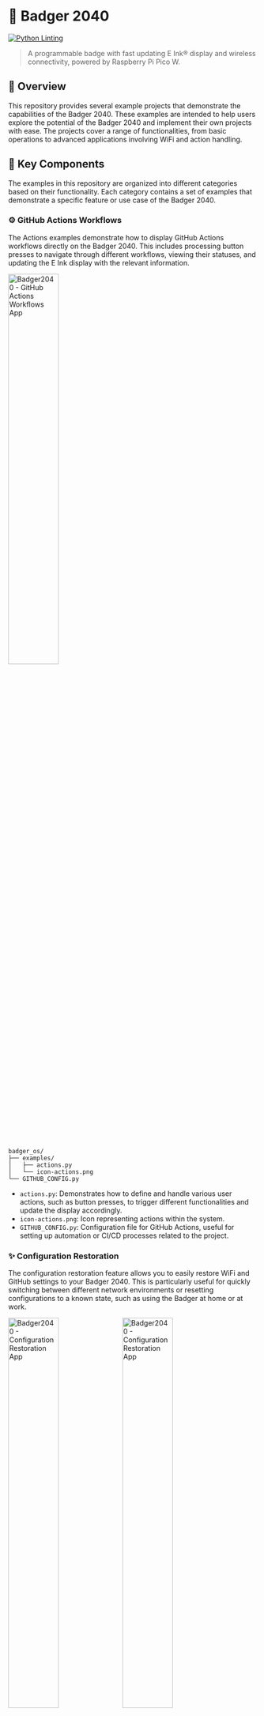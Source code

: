 # 🦡 Badger 2040

[![Python Linting](https://github.com/dawidrylko/badger2040/actions/workflows/python-linting.yml/badge.svg)](https://github.com/dawidrylko/badger2040/actions/workflows/python-linting.yml)

> A programmable badge with fast updating E Ink® display and wireless connectivity, powered by Raspberry Pi Pico W.

## 📖 Overview

This repository provides several example projects that demonstrate the capabilities of the Badger 2040. These examples are intended to help users explore the potential of the Badger 2040 and implement their own projects with ease. The projects cover a range of functionalities, from basic operations to advanced applications involving WiFi and action handling.

## 🧩 Key Components

The examples in this repository are organized into different categories based on their functionality. Each category contains a set of examples that demonstrate a specific feature or use case of the Badger 2040.

### ⚙️ GitHub Actions Workflows

The Actions examples demonstrate how to display GitHub Actions workflows directly on the Badger 2040. This includes processing button presses to navigate through different workflows, viewing their statuses, and updating the E Ink display with the relevant information.

<img
    src="https://github.com/dawidrylko/badger2040/assets/11761319/259c06d8-6532-49a6-a0ac-5d13a281a6ef"
    alt="Badger2040 - GitHub Actions Workflows App"
    width="45%"
/>

```plaintext
badger_os/
├── examples/
│   ├── actions.py
│   └── icon-actions.png
└── GITHUB_CONFIG.py
```

- `actions.py`: Demonstrates how to define and handle various user actions, such as button presses, to trigger different functionalities and update the display accordingly.
- `icon-actions.png`: Icon representing actions within the system.
- `GITHUB_CONFIG.py`: Configuration file for GitHub Actions, useful for setting up automation or CI/CD processes related to the project.

### ✨ Configuration Restoration

The configuration restoration feature allows you to easily restore WiFi and GitHub settings to your Badger 2040. This is particularly useful for quickly switching between different network environments or resetting configurations to a known state, such as using the Badger at home or at work.

<img
    src="https://github.com/dawidrylko/badger2040/assets/11761319/c8c763db-4d9c-4454-a904-78409a8bb55b"
    alt="Badger2040 - Configuration Restoration App"
    width="45%"
/>
<img
    src="https://github.com/dawidrylko/badger2040/assets/11761319/25172bee-275e-4438-9bfb-f632e8bf2ffd"
    alt="Badger2040 - Configuration Restoration App"
    width="45%"
/>

```plaintext
badger_os/
├── examples/
│   ├── restore.py
│   └── icon-restore.png
└── defaults/
    ├── WIFI_HOME.py
    ├── WIFI_WORK.py
    ├── WIFI_HOTSPOT.py
    ├── GITHUB_HOME.py
    └── GITHUB_WORK.py
```

- `restore.py`: Main script to handle restoration of WiFi and GitHub configurations by pressing a button on the Badger 2040.
- `WIFI_HOME.py`, `WIFI_WORK.py`, `WIFI_HOTSPOT.py`: Default WiFi configuration files for different environments.
- `GITHUB_HOME.py`, `GITHUB_WORK.py`: Default GitHub configuration files for different environments.

Simply press the appropriate button on the Badger 2040 to restore the corresponding configuration.

### 🌐 Wireless Connectivity

The WiFi examples demonstrate how to utilize the Badger 2040's wireless capabilities. You can learn how to connect to a WiFi network, perform network operations, and interact with web content. This includes changing network configurations by setting up an access point for network configuration.

<img
    src="https://github.com/dawidrylko/badger2040/assets/11761319/0e8569a1-63d6-4ac2-b611-49a54cfef813"
    alt="Badger2040 - Wireless Connectivity - Access Point"
    width="45%"
/>
<img
    src="https://github.com/dawidrylko/badger2040/assets/11761319/583b0290-1c13-402f-81c6-210fb85e1d97"
    alt="Badger2040 - Wireless Connectivity - Connection"
    width="45%"
/>

<img
    src="https://github.com/dawidrylko/badger2040/assets/11761319/6c596051-a62a-42d4-91e9-f83dddae8648"
    alt="Badger2040 - Wireless Connectivity - WiFi Setup"
    width="30%"
/>
<img
    src="https://github.com/dawidrylko/badger2040/assets/11761319/ae60d7ce-b072-4a19-a2ff-4db552eea22c"
    alt="Badger2040 - Wireless Connectivity - WiFi Setup"
    width="30%"
/>
<img
    src="https://github.com/dawidrylko/badger2040/assets/11761319/3e8478e2-27d6-459e-a4a8-b6a86a7f8ec5"
    alt="Badger2040 - Wireless Connectivity - WiFi Setup Successful"
    width="30%"
/>

<img
    src="https://github.com/dawidrylko/badger2040/assets/11761319/08c27dc0-8535-4e8a-b1a0-5e36a25744d9"
    alt="Badger2040 - Wireless Connectivity - Configured"
    width="45%"
/>

```plaintext
badger_os/
├── examples/
│   ├── wifi.py
│   └── icon-wifi.png
└── pages/
    ├── wifi-setup-successful.html
    └── wifi-setup.html
```

- `wifi.py`: Script to connect the Badger 2040 to a WiFi network and perform basic network operations like fetching data from the web.
- `wifi-setup.html`: HTML page for setting up the WiFi connection via a web interface.
- `wifi-setup-successful.html`: HTML page displayed upon a successful WiFi connection setup.

## 📋 Requirements

To use the examples in this repository, you will need the following:

- [Badger 2040](https://shop.pimoroni.com/products/badger-2040-w)
- [Thonny IDE](https://thonny.org/)

Ensure you have the latest firmware and software updates for optimal performance.

## 🚀 Getting Started

Follow these steps to get started with the Badger 2040 examples:

1. Clone the repository:

   ```sh
   git clone https://github.com/dawidrylko/badger2040.git
   ```

2. Open the example project you want to use in Thonny IDE.
3. Connect your Badger 2040 to your computer using a USB cable.
4. Copy the code to the appropriate place in the Thonny IDE.
5. Run the code to see the examples in action on your Badger 2040.

## 📜 License

This project is licensed under the MIT License. See the [LICENSE](./LICENSE) file for details.

## 👨‍💻 Author

This library was created by [Dawid Ryłko](https://dawidrylko.com).
